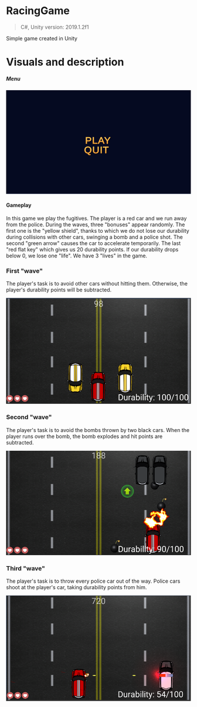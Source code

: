 # RacingGame
 >C#, Unity version: 2019.1.2f1
 
 Simple game created in Unity
 



# Visuals and description

##### Menu

![menu](screens/menu.PNG)

#### Gameplay

In this game we play the fugitives. The player is a red car and we run away from the police. 
During the waves, three "bonuses" appear randomly.
The first one is the "yellow shield", thanks to which we do not lose our durability during collisions with other cars, swinging a bomb and a police shot.
The second "green arrow" causes the car to accelerate temporarily.
The last "red flat key" which gives us 20 durability points.
If our durability drops below 0, we lose one "life". We have 3 "lives" in the game.

### First "wave" 
The player's task is to avoid other cars without hitting them. Otherwise, the player's durability points will be subtracted.

![gameflow](screens/1wave.PNG)

### Second "wave" 
The player's task is to avoid the bombs thrown by two black cars. When the player runs over the bomb, the bomb explodes and hit points are subtracted.

![gameflow](screens/2wave.PNG)

### Third "wave" 
The player's task is to throw every police car out of the way. Police cars shoot at the player's car, taking durability points from him.

![gameflow](screens/3wave.PNG)

